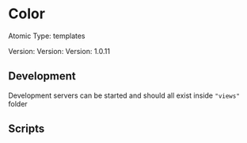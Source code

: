 # Color

Atomic Type: templates

Version: Version: Version: 1.0.11



## Development

Development servers can be started and should all exist inside `"views"` folder

## Scripts
